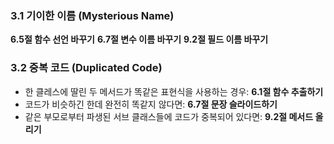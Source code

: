 ### 3.1 기이한 이름 (Mysterious Name)
**6.5절 함수 선언 바꾸기**
**6.7절 변수 이름 바꾸기**
**9.2절 필드 이름 바꾸기**

### 3.2 중복 코드 (Duplicated Code)
- 한 클레스에 딸린 두 메서드가 똑같은 표현식을 사용하는 경우: **6.1절 함수 추출하기**
- 코드가 비슷하긴 한데 완전히 똑같지 않다면: **6.7절 문장 슬라이드하기**
- 같은 부모로부터 파생된 서브 클래스들에 코드가 중복되어 있다면: **9.2절 메서드 올리기**